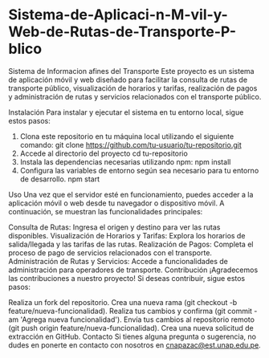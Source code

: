 # Sistema-de-Aplicaci-n-M-vil-y-Web-de-Rutas-de-Transporte-P-blico
Sistema de Informacion afines del Transporte
Este proyecto es un sistema de aplicación móvil y web diseñado para facilitar la consulta de rutas de transporte público, visualización de horarios y tarifas, realización de pagos y administración de rutas y servicios relacionados con el transporte público.

Instalación
Para instalar y ejecutar el sistema en tu entorno local, sigue estos pasos:

1. Clona este repositorio en tu máquina local utilizando el siguiente comando:
git clone https://github.com/tu-usuario/tu-repositorio.git
2. Accede al directorio del proyecto
cd tu-repositorio
3. Instala las dependencias necesarias utilizando npm:
npm install
4. Configura las variables de entorno según sea necesario para tu entorno de desarrollo.
npm start


Uso
Una vez que el servidor esté en funcionamiento, puedes acceder a la aplicación móvil o web desde tu navegador o dispositivo móvil. A continuación, se muestran las funcionalidades principales:

Consulta de Rutas: Ingresa el origen y destino para ver las rutas disponibles.
Visualización de Horarios y Tarifas: Explora los horarios de salida/llegada y las tarifas de las rutas.
Realización de Pagos: Completa el proceso de pago de servicios relacionados con el transporte.
Administración de Rutas y Servicios: Accede a funcionalidades de administración para operadores de transporte.
Contribución
¡Agradecemos las contribuciones a nuestro proyecto! Si deseas contribuir, sigue estos pasos:

Realiza un fork del repositorio.
Crea una nueva rama (git checkout -b feature/nueva-funcionalidad).
Realiza tus cambios y confirma (git commit -am 'Agrega nueva funcionalidad').
Envía tus cambios al repositorio remoto (git push origin feature/nueva-funcionalidad).
Crea una nueva solicitud de extracción en GitHub.
Contacto
Si tienes alguna pregunta o sugerencia, no dudes en ponerte en contacto con nosotros en cnapazac@est.unap.edu.pe.
